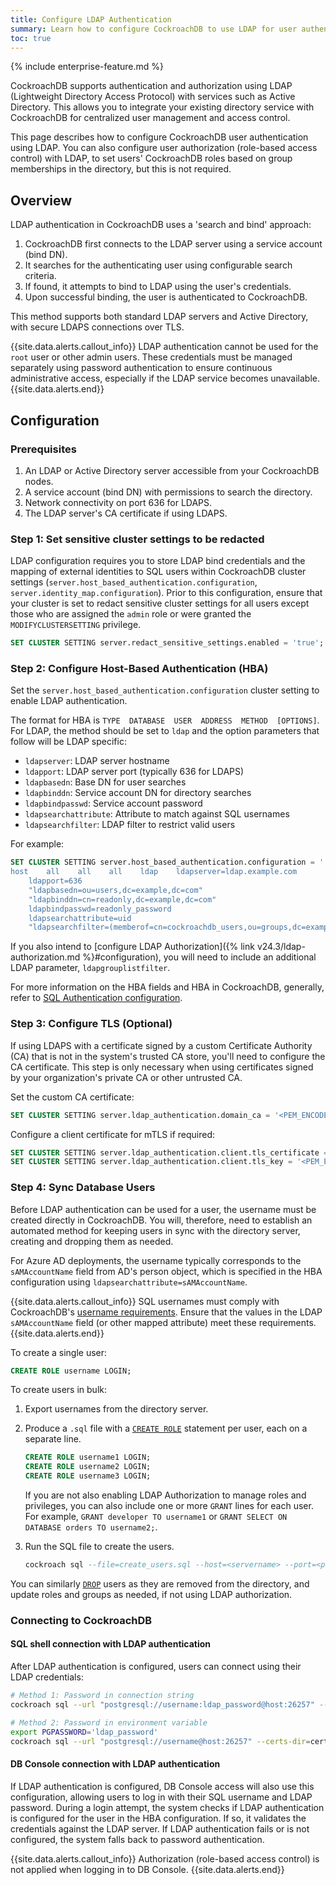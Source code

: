 ```yaml
---
title: Configure LDAP Authentication
summary: Learn how to configure CockroachDB to use LDAP for user authentication with directory services like Active Directory.
toc: true
---
```


{% include enterprise-feature.md %}

CockroachDB supports authentication and authorization using LDAP (Lightweight Directory Access Protocol) with services such as Active Directory. This allows you to integrate your existing directory service with CockroachDB for centralized user management and access control.

This page describes how to configure CockroachDB user authentication using LDAP. You can also configure user authorization (role-based access control) with LDAP, to set users' CockroachDB roles based on group memberships in the directory, but this is not required.

## Overview

LDAP authentication in CockroachDB uses a 'search and bind' approach:

1. CockroachDB first connects to the LDAP server using a service account (bind DN).
2. It searches for the authenticating user using configurable search criteria.
3. If found, it attempts to bind to LDAP using the user's credentials.
4. Upon successful binding, the user is authenticated to CockroachDB.

This method supports both standard LDAP servers and Active Directory, with secure LDAPS connections over TLS.

{{site.data.alerts.callout_info}}
LDAP authentication cannot be used for the `root` user or other admin users. These credentials must be managed separately using password authentication to ensure continuous administrative access, especially if the LDAP service becomes unavailable.
{{site.data.alerts.end}}

## Configuration

### Prerequisites

1. An LDAP or Active Directory server accessible from your CockroachDB nodes.
2. A service account (bind DN) with permissions to search the directory.
3. Network connectivity on port 636 for LDAPS.
4. The LDAP server's CA certificate if using LDAPS.

### Step 1: Set sensitive cluster settings to be redacted

LDAP configuration requires you to store LDAP bind credentials and the mapping of external identities to SQL users within CockroachDB cluster settings (`server.host_based_authentication.configuration`, `server.identity_map.configuration`). Prior to this configuration, ensure that your cluster is set to redact sensitive cluster settings for all users except those who are assigned the `admin` role or were granted the `MODIFYCLUSTERSETTING` privilege.

~~~ sql
SET CLUSTER SETTING server.redact_sensitive_settings.enabled = 'true';
~~~

### Step 2: Configure Host-Based Authentication (HBA)

Set the `server.host_based_authentication.configuration` cluster setting to enable LDAP authentication.

The format for HBA is `TYPE  DATABASE  USER  ADDRESS  METHOD  [OPTIONS]`. For LDAP, the method should be set to `ldap` and the option parameters that follow will be LDAP specific:

- `ldapserver`: LDAP server hostname
- `ldapport`: LDAP server port (typically 636 for LDAPS)
- `ldapbasedn`: Base DN for user searches
- `ldapbinddn`: Service account DN for directory searches
- `ldapbindpasswd`: Service account password
- `ldapsearchattribute`: Attribute to match against SQL usernames
- `ldapsearchfilter`: LDAP filter to restrict valid users

For example:

~~~ sql
SET CLUSTER SETTING server.host_based_authentication.configuration = '
host    all    all    all    ldap    ldapserver=ldap.example.com 
    ldapport=636 
    "ldapbasedn=ou=users,dc=example,dc=com" 
    "ldapbinddn=cn=readonly,dc=example,dc=com" 
    ldapbindpasswd=readonly_password 
    ldapsearchattribute=uid 
    "ldapsearchfilter=(memberof=cn=cockroachdb_users,ou=groups,dc=example,dc=com)"';
~~~

If you also intend to [configure LDAP Authorization]({% link v24.3/ldap-authorization.md %}#configuration), you will need to include an additional LDAP parameter, `ldapgrouplistfilter`.

For more information on the HBA fields and HBA in CockroachDB, generally, refer to [SQL Authentication configuration](https://www.cockroachlabs.com/docs/stable/security-reference/authentication#authentication-configuration).

### Step 3: Configure TLS (Optional)

If using LDAPS with a certificate signed by a custom Certificate Authority (CA) that is not in the system's trusted CA store, you'll need to configure the CA certificate. This step is only necessary when using certificates signed by your organization's private CA or other untrusted CA.

Set the custom CA certificate:

~~~ sql
SET CLUSTER SETTING server.ldap_authentication.domain_ca = '<PEM_ENCODED_CA_CERT>';
~~~

Configure a client certificate for mTLS if required:

~~~ sql
SET CLUSTER SETTING server.ldap_authentication.client.tls_certificate = '<PEM_ENCODED_CERT>';
SET CLUSTER SETTING server.ldap_authentication.client.tls_key = '<PEM_ENCODED_KEY>';
~~~

### Step 4: Sync Database Users

Before LDAP authentication can be used for a user, the username must be created directly in CockroachDB. You will, therefore, need to establish an automated method for keeping users in sync with the directory server, creating and dropping them as needed.

For Azure AD deployments, the username typically corresponds to the `sAMAccountName` field from AD's person object, which is specified in the HBA configuration using `ldapsearchattribute=sAMAccountName`.

{{site.data.alerts.callout_info}}
SQL usernames must comply with CockroachDB's [username requirements](https://www.cockroachlabs.com/docs/v24.2/create-user#user-names). Ensure that the values in the LDAP `sAMAccountName` field (or other mapped attribute) meet these requirements.
{{site.data.alerts.end}}

To create a single user:

~~~ sql
CREATE ROLE username LOGIN;
~~~

To create users in bulk:

1. Export usernames from the directory server.
1. Produce a `.sql` file with a [`CREATE ROLE`](https://www.cockroachlabs.com/docs/v24.2/create-role) statement per user, each on a separate line.

    ~~~ sql
    CREATE ROLE username1 LOGIN;
    CREATE ROLE username2 LOGIN;
    CREATE ROLE username3 LOGIN;
    ~~~

    If you are not also enabling LDAP Authorization to manage roles and privileges, you can also include one or more `GRANT` lines for each user. For example, `GRANT developer TO username1` or `GRANT SELECT ON DATABASE orders TO username2;`.

1. Run the SQL file to create the users.

    ~~~ sql
    cockroach sql --file=create_users.sql --host=<servername> --port=<port> --user=<user> --database=<db> --certs-dir=path/to/certs
    ~~~

You can similarly [`DROP`](https://www.cockroachlabs.com/docs/stable/drop-role) users as they are removed from the directory, and update roles and groups as needed, if not using LDAP authorization.

### Connecting to CockroachDB

#### SQL shell connection with LDAP authentication

After LDAP authentication is configured, users can connect using their LDAP credentials:

~~~ bash
# Method 1: Password in connection string
cockroach sql --url "postgresql://username:ldap_password@host:26257" --certs-dir=certs

# Method 2: Password in environment variable
export PGPASSWORD='ldap_password'
cockroach sql --url "postgresql://username@host:26257" --certs-dir=certs
~~~

#### DB Console connection with LDAP authentication

If LDAP authentication is configured, DB Console access will also use this configuration, allowing users to log in with their SQL username and LDAP password. During a login attempt, the system checks if LDAP authentication is configured for the user in the HBA configuration. If so, it validates the credentials against the LDAP server. If LDAP authentication fails or is not configured, the system falls back to password authentication.

{{site.data.alerts.callout_info}}
Authorization (role-based access control) is not applied when logging in to DB Console.
{{site.data.alerts.end}}